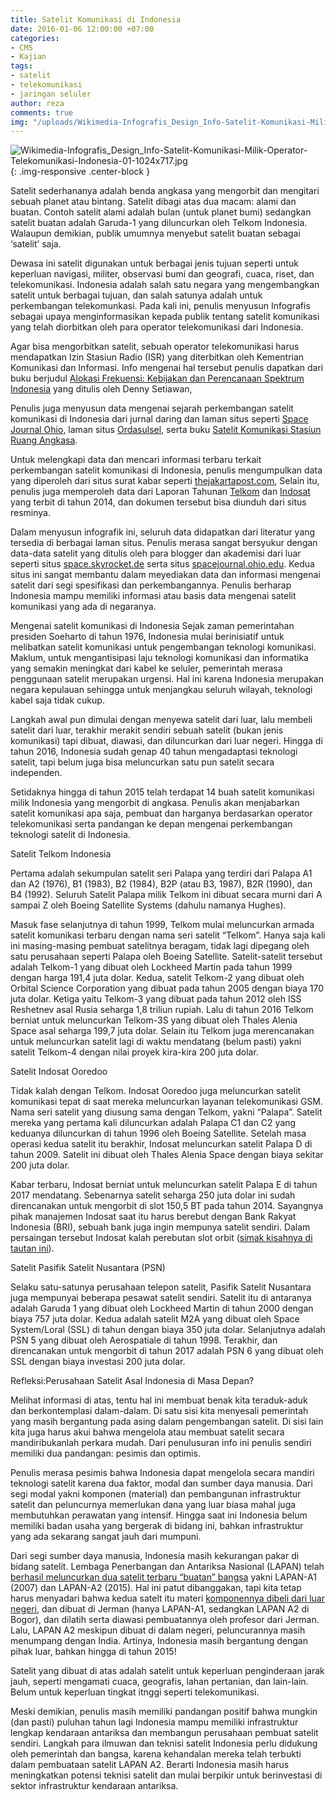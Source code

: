 ```yaml
---
title: Satelit Komunikasi di Indonesia
date: 2016-01-06 12:00:00 +07:00
categories:
- CMS
- Kajian
tags:
- satelit
- telekomunikasi
- jaringan seluler
author: reza
comments: true
img: "/uploads/Wikimedia-Infografis_Design_Info-Satelit-Komunikasi-Milik-Operator-Telekomunikasi-Indonesia-01-1024x717.jpg"
---
```


![Wikimedia-Infografis_Design_Info-Satelit-Komunikasi-Milik-Operator-Telekomunikasi-Indonesia-01-1024x717.jpg](/uploads/Wikimedia-Infografis_Design_Info-Satelit-Komunikasi-Milik-Operator-Telekomunikasi-Indonesia-01-1024x717.jpg){: .img-responsive .center-block }

Satelit sederhananya adalah benda angkasa yang mengorbit dan mengitari sebuah planet atau bintang. Satelit dibagi atas dua macam: alami dan buatan. Contoh satelit alami adalah bulan (untuk planet bumi) sedangkan satelit buatan adalah Garuda-1 yang diluncurkan oleh Telkom Indonesia. Walaupun demikian, publik umumnya menyebut satelit buatan sebagai ‘satelit’ saja.

Dewasa ini satelit digunakan untuk berbagai jenis tujuan seperti untuk keperluan navigasi, militer, observasi bumi dan geografi, cuaca, riset, dan telekomunikasi. Indonesia adalah salah satu negara yang mengembangkan satelit untuk berbagai tujuan, dan salah satunya adalah untuk perkembangan telekomunkasi. Pada kali ini, penulis menyusun Infografis sebagai upaya menginformasikan kepada publik tentang satelit komunikasi yang telah diorbitkan oleh para operator telekomunikasi dari Indonesia.

Agar bisa mengorbitkan satelit, sebuah operator telekomunikasi harus mendapatkan Izin Stasiun Radio (ISR) yang diterbitkan oleh Kementrian Komunikasi dan Informasi. Info mengenai hal tersebut penulis dapatkan dari buku berjudul [Alokasi Frekuensi: Kebijakan dan Perencanaan Spektrum Indonesia](https://www.scribd.com/doc/286900242/71/PERIZINAN-SATELIT) yang ditulis oleh Denny Setiawan,

Penulis juga menyusun data mengenai sejarah perkembangan satelit komunikasi di Indonesia dari jurnal daring dan laman situs seperti [Space Journal Ohio](http://spacejournal.ohio.edu/issue8/his_tonda1_indo.html), laman situs [Ordasulsel](http://ordasulsel.net/berita-190-perkembangan-satelit-telekomunikasi-di-indonesia.html), serta buku [Satelit Komunikasi Stasiun Ruang Angkasa](https://books.google.co.id/books?id=GRVvbCZb3cUC&dq=satelit+komunikasi+stasiun+ruang+angkasa&source=gbs_navlinks_s).

Untuk melengkapi data dan mencari informasi terbaru terkait perkembangan satelit komunikasi di Indonesia, penulis mengumpulkan data yang diperoleh dari situs surat kabar seperti [thejakartapost.com](http://www.thejakartapost.com/news/2013/12/21/psn-spend-220m-expansion.html), Selain itu, penulis juga memperoleh data dari Laporan Tahunan [Telkom](http://www.telkom.co.id/assets/uploads/2013/05/AR-TELKOM-2014-BAHASA.pdf) dan [Indosat](http://assets.indosatooredoo.com/Assets/Upload/PDF/Laporan%20Tahunan/Indo/AR%20INDOSAT%202014_INDO_25%20mei.pdf) yang terbit di tahun 2014, dan dokumen tersebut bisa diunduh dari situs resminya.

Dalam menyusun infografik ini, seluruh data didapatkan dari literatur yang tersedia di berbagai laman situs. Penulis merasa sangat bersyukur dengan data-data satelit yang ditulis oleh para blogger dan akademisi dari luar seperti situs [space.skyrocket.de](http://space.skyrocket.de/) serta situs [spacejournal.ohio.edu](http://spacejournal.ohio.edu/). Kedua situs ini sangat membantu dalam meyediakan data dan informasi mengenai satelit dari segi spesifikasi dan perkembangannya. Penulis berharap Indonesia mampu memiliki informasi atau basis data mengenai satelit komunikasi yang ada di negaranya.

Mengenai satelit komunikasi di Indonesia
Sejak zaman pemerintahan presiden Soeharto di tahun 1976, Indonesia mulai berinisiatif untuk melibatkan satelit komunikasi untuk pengembangan teknologi komunikasi. Maklum, untuk mengantisipasi laju teknologi komunikasi dan informatika yang semakin meningkat dari kabel ke seluler, pemerintah merasa penggunaan satelit merupakan urgensi. Hal ini karena Indonesia merupakan negara kepulauan sehingga untuk menjangkau seluruh wilayah, teknologi kabel saja tidak cukup.

Langkah awal pun dimulai dengan menyewa satelit dari luar, lalu membeli satelit dari luar, terakhir merakit sendiri sebuah satelit (bukan jenis komunikasi) tapi dibuat, diawasi, dan diluncurkan dari luar negeri. Hingga di tahun 2016, Indonesia sudah genap 40 tahun mengadaptasi teknologi satelit, tapi belum juga bisa meluncurkan satu pun satelit secara independen.

Setidaknya hingga di tahun 2015 telah terdapat 14 buah satelit komunikasi milik Indonesia yang mengorbit di angkasa. Penulis akan menjabarkan satelit komunikasi apa saja, pembuat dan harganya berdasarkan operator telekomunikasi serta pandangan ke depan mengenai perkembangan teknologi satelit di Indonesia.

Satelit Telkom Indonesia 

Pertama adalah sekumpulan satelit seri Palapa yang terdiri dari Palapa A1 dan A2 (1976), B1 (1983), B2 (1984), B2P (atau B3, 1987), B2R (1990), dan B4 (1992). Seluruh Satelit Palapa milik Telkom ini dibuat secara murni dari A sampai Z oleh Boeing Satellite Systems (dahulu namanya Hughes).

Masuk fase selanjutnya di tahun 1999, Telkom mulai meluncurkan armada satelit komunikasi terbaru dengan nama seri satelit “Telkom”. Hanya saja kali ini masing-masing pembuat satelitnya beragam, tidak lagi dipegang oleh satu perusahaan seperti Palapa oleh Boeing Satellite. Satelit-satelit tersebut adalah Telkom-1 yang dibuat oleh Lockheed Martin pada tahun 1999 dengan harga 191,4 juta dolar. Kedua, satelit Telkom-2 yang dibuat oleh Orbital Science Corporation yang dibuat pada tahun 2005 dengan biaya 170 juta dolar. Ketiga yaitu Telkom-3 yang dibuat pada tahun 2012 oleh ISS Reshetnev asal Rusia seharga 1,8 triliun rupiah. Lalu di tahun 2016 Telkom berniat untuk meluncurkan Telkom-3S yang dibuat oleh Thales Alenia Space asal seharga 199,7 juta dolar. Selain itu Telkom juga merencanakan untuk meluncurkan satelit lagi di waktu mendatang (belum pasti) yakni satelit Telkom-4 dengan nilai proyek kira-kira 200 juta dolar.

Satelit Indosat Ooredoo

Tidak kalah dengan Telkom. Indosat Ooredoo juga meluncurkan satelit komunikasi tepat di saat mereka meluncurkan layanan telekomunikasi GSM. Nama seri satelit yang diusung sama dengan Telkom, yakni “Palapa”. Satelit mereka yang pertama kali diluncurkan adalah Palapa C1 dan C2 yang keduanya diluncurkan di tahun 1996 oleh Boeing Satellite.  Setelah masa operasi kedua satelit itu berakhir, Indosat meluncurkan satelit Palapa D di tahun 2009. Satelit ini dibuat oleh Thales Alenia Space dengan biaya sekitar 200 juta dolar.

Kabar terbaru, Indosat berniat untuk meluncurkan satelit Palapa E di tahun 2017 mendatang. Sebenarnya satelit seharga 250 juta dolar ini sudah direncanakan untuk mengorbit di slot 150,5 BT pada tahun 2014. Sayangnya pihak manajemen Indosat saat itu harus berebut dengan Bank Rakyat Indonesia (BRI), sebuah bank juga ingin mempunya satelit sendiri. Dalam persaingan tersebut Indosat kalah perebutan slot orbit ([simak kisahnya di tautan ini](http://tekno.liputan6.com/read/2045556/teka-teki-di-balik-lepasnya-satelit-indosat-ke-bri)).

Satelit Pasifik Satelit Nusantara (PSN)

Selaku satu-satunya perusahaan telepon satelit, Pasifik Satelit Nusantara juga mempunyai beberapa pesawat satelit sendiri. Satelit itu di antaranya adalah Garuda 1 yang dibuat oleh Lockheed Martin di tahun 2000 dengan biaya 757 juta dolar. Kedua adalah satelit M2A yang dibuat oleh Space System/Loral (SSL) di tahun dengan biaya 350 juta dolar. Selanjutnya adalah PSN 5 yang dibuat oleh Aerospatiale di tahun 1998. Terakhir, dan direncanakan untuk mengorbit di tahun 2017 adalah PSN 6 yang dibuat oleh SSL dengan biaya investasi 200 juta dolar.

Refleksi:Perusahaan Satelit Asal Indonesia di Masa Depan?

Melihat informasi di atas, tentu hal ini membuat benak kita teraduk-aduk dan berkontemplasi dalam-dalam. Di satu sisi kita menyesali pemerintah yang masih bergantung pada asing dalam pengembangan satelit. Di sisi lain kita juga harus akui bahwa mengelola atau membuat satelit secara mandiribukanlah perkara mudah. Dari penulusuran info ini penulis sendiri memiliki dua pandangan: pesimis dan optimis.

Penulis merasa pesimis bahwa Indonesia dapat mengelola secara mandiri teknologi satelit karena dua faktor, modal dan sumber daya manusia. Dari segi modal yakni komponen (material) dan pembangunan infrastruktur satelit dan peluncurnya memerlukan dana yang luar biasa mahal juga membutuhkan perawatan yang intensif. Hingga saat ini Indonesia belum memiliki badan usaha yang bergerak di bidang ini, bahkan infrastruktur yang ada sekarang sangat jauh dari mumpuni.

Dari segi sumber daya manusia, Indonesia masih kekurangan pakar di bidang satelit. Lembaga Penerbangan dan Antariksa Nasional (LAPAN) telah [berhasil meluncurkan dua satelit terbaru “buatan” bangsa](http://teknologi.metrotvnews.com/read/2015/11/23/453466/lapan-indonesia-sudah-bisa-buat-satelit-sendiri) yakni LAPAN-A1 (2007) dan LAPAN-A2 (2015). Hal ini patut dibanggakan, tapi kita tetap harus menyadari bahwa kedua satelt itu materi [komponennya dibeli dari luar negeri](http://news.detik.com/berita/2004429/sebagian-komponen-satelit-lapan-a2-masih-impor), dan dibuat di Jerman (hanya LAPAN-A1, sedangkan LAPAN A2 di Bogor), dan dilatih serta diawasi pembuatannya oleh profesor dari Jerman. Lalu, LAPAN A2 meskipun dibuat di dalam negeri, peluncurannya masih menumpang dengan India. Artinya, Indonesia masih bergantung dengan pihak luar, bahkan hingga di tahun 2015!

Satelit yang dibuat di atas adalah satelit untuk keperluan penginderaan jarak jauh, seperti mengamati cuaca, geografis, lahan pertanian, dan lain-lain. Belum untuk keperluan tingkat itnggi seperti telekomunikasi.

Meski demikian, penulis masih memiliki pandangan positif bahwa mungkin (dan pasti) puluhan tahun lagi Indonesia mampu memiliki infrastruktur lengkap kendaraan antariksa dan membangun perusahaan pembuat satelit sendiri. Langkah para ilmuwan dan teknisi satelit Indonesia perlu didukung oleh pemerintah dan bangsa, karena kehandalan mereka telah terbukti dalam pembuataan satelit LAPAN A2. Berarti Indonesia masih harus meningkatkan potensi teknisi satelit dan mulai berpikir untuk berinvestasi di sektor infrastruktur kendaraan antariksa.